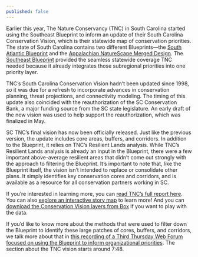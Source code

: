 ```yaml
---
published: false
---
```

Earlier this year, The Nature Conservancy (TNC) in South Carolina started using the Southeast Blueprint to inform an update of their South Carolina Conservation Vision, which is their statewide map of conservation priorities. The state of South Carolina contains two different Blueprints—the [South Atlantic Blueprint](http://southatlanticlcc.org/blueprint) and the [Appalachian NatureScape Merged Design](http://applcc.org/plan-design/conservation-design). The [Southeast Blueprint](http://secassoutheast.org/blueprint) provided the seamless statewide coverage TNC needed because it already integrates those subregional priorities into one priority layer.

TNC’s South Carolina Conservation Vision hadn’t been updated since 1998, so it was due for a refresh to incorporate advances in conservation planning, threat projections, and connectivity modeling. The timing of this update also coincided with the reauthorization of the SC Conservation Bank, a major funding source from the SC state legislature. An early draft of the new vision was used to help support the reauthorization, which was finalized in May.

SC TNC’s final vision has now been officially released. Just like the previous version, the update includes core areas, buffers, and corridors. In addition to the Blueprint, it relies on TNC’s Resilient Lands analysis. While TNC’s Resilient Lands analysis is already an input in the Blueprint, there were a few important above-average resilient areas that didn’t come out strongly with the approach to filtering the Blueprint. It’s important to note that, like the Blueprint itself, the vision isn’t intended to replace or consolidate other plans. It simply identifies key conservation cores and corridors, and is available as a resource for all conservation partners working in SC.

If you’re interested in learning more, you can [read TNC’s full report here](http://www.southatlanticlcc.org/wp-content/uploads/2018/08/An-updated-Conservation-Vision-For-SC-2018-Final-version.pdf). You can also [explore an interactive story map](https://tnc.maps.arcgis.com/apps/MapJournal/index.html?appid=bff00bd9be57433187919aba94a2ca27) to learn more! And you can [download the Conservation Vision layers from Box](https://tnc.app.box.com/s/ufr9wfuuvxg59k32d6zu2lx341h7r8lx) if you want to play with the data.

If you’d like to know more about the methods that were used to filter down the Blueprint to identify these large patches of cores, buffers, and corridors, we talk more about that in [this recording of a Third Thursday Web Forum focused on using the Blueprint to inform organizational priorities](https://youtu.be/zVRQnNwMtVw). The section about the TNC vision starts around 7:48.